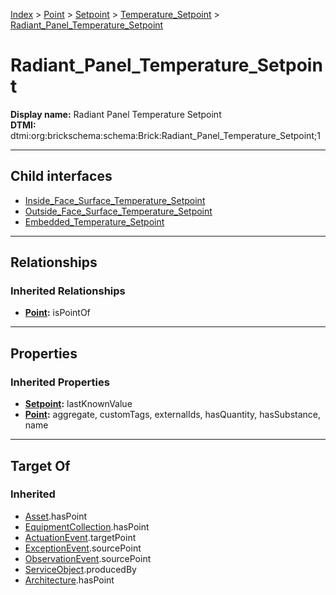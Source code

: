 [Index](../../../../index.md) > [Point](../../../Point.md) > [Setpoint](../../Setpoint.md) > [Temperature_Setpoint](../Temperature_Setpoint.md) > [Radiant_Panel_Temperature_Setpoint](#)
# Radiant_Panel_Temperature_Setpoint

**Display name:** Radiant Panel Temperature Setpoint<br />
**DTMI:** dtmi:org:brickschema:schema:Brick:Radiant_Panel_Temperature_Setpoint;1

---

## Child interfaces
* [Inside_Face_Surface_Temperature_Setpoint](Inside_Face_Surface_Temperature_Setpoint.md)
* [Outside_Face_Surface_Temperature_Setpoint](Outside_Face_Surface_Temperature_Setpoint.md)
* [Embedded_Temperature_Setpoint](Embedded_Temperature_Setpoint/Embedded_Temperature_Setpoint.md)

---

## Relationships

### Inherited Relationships
* **[Point](../../../Point.md):** isPointOf

---

## Properties

### Inherited Properties
* **[Setpoint](../../Setpoint.md):** lastKnownValue
* **[Point](../../../Point.md):** aggregate, customTags, externalIds, hasQuantity, hasSubstance, name

---

## Target Of
### Inherited
* [Asset](../../../../Asset/Asset.md).hasPoint
* [EquipmentCollection](../../../../Collection/EquipmentCollection.md).hasPoint
* [ActuationEvent](../../../../Event/PointEvent/ActuationEvent.md).targetPoint
* [ExceptionEvent](../../../../Event/PointEvent/ExceptionEvent.md).sourcePoint
* [ObservationEvent](../../../../Event/PointEvent/ObservationEvent.md).sourcePoint
* [ServiceObject](../../../../Information/ServiceObject/ServiceObject.md).producedBy
* [Architecture](../../../../Space/Architecture/Architecture.md).hasPoint
